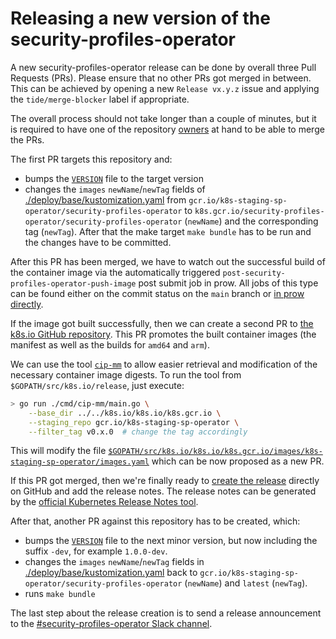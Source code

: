 # Releasing a new version of the security-profiles-operator

A new security-profiles-operator release can be done by overall three Pull Requests (PRs).
Please ensure that no other PRs got merged in between. This can be achieved by
opening a new `Release vx.y.z` issue and applying the `tide/merge-blocker` label
if appropriate.

The overall process should not take longer than a couple of minutes, but it is
required to have one of the repository [owners](./OWNERS) at hand to be able to
merge the PRs.

The first PR targets this repository and:

- bumps the [`VERSION`](VERSION) file to the target version
- changes the `images` `newName`/`newTag` fields of
  [./deploy/base/kustomization.yaml](deploy/base/kustomization.yaml) from
  `gcr.io/k8s-staging-sp-operator/security-profiles-operator` to
  `k8s.gcr.io/security-profiles-operator/security-profiles-operator` (`newName`) and the
  corresponding tag (`newTag`). After that the make target `make bundle`
  has to be run and the changes have to be committed.

After this PR has been merged, we have to watch out the successful build of the
container image via the automatically triggered
`post-security-profiles-operator-push-image` post submit job in prow. All jobs of this
type can be found either on the commit status on the `main` branch or [in prow
directly](https://prow.k8s.io/?job=post-security-profiles-operator-push-image).

If the image got built successfully, then we can create a second PR to [the
k8s.io GitHub repository](https://github.com/kubernetes/k8s.io). This PR
promotes the built container images (the manifest as well as the builds for
`amd64` and `arm`).

We can use the tool
[`cip-mm`](https://github.com/kubernetes-sigs/promo-tools/tree/main/cmd/cip-mm) to
allow easier retrieval and modification of the necessary container image digests.
To run the tool from `$GOPATH/src/k8s.io/release`, just execute:

```bash
> go run ./cmd/cip-mm/main.go \
    --base_dir ../../k8s.io/k8s.io/k8s.gcr.io \
    --staging_repo gcr.io/k8s-staging-sp-operator \
    --filter_tag v0.x.0  # change the tag accordingly
```

This will modify the file
[`$GOPATH/src/k8s.io/k8s.io/k8s.gcr.io/images/k8s-staging-sp-operator/images.yaml`](https://github.com/kubernetes/k8s.io/blob/main/k8s.gcr.io/images/k8s-staging-sp-operator/images.yaml)
which can be now proposed as a new PR.

If this PR got merged, then we're finally ready to [create the
release](https://github.com/kubernetes-sigs/security-profiles-operator/releases/new)
directly on GitHub and add the release notes. The release notes can be generated
by the [official Kubernetes Release Notes
tool](https://github.com/kubernetes/release/tree/master/cmd/release-notes).

After that, another PR against this repository has to be created, which:

- bumps the [`VERSION`](VERSION) file to the next minor version, but now including the
  suffix `-dev`, for example `1.0.0-dev`.
- changes the `images` `newName`/`newTag` fields in
  [./deploy/base/kustomization.yaml](deploy/base/kustomization.yaml) back to
  `gcr.io/k8s-staging-sp-operator/security-profiles-operator` (`newName`) and `latest`
  (`newTag`).
- runs `make bundle`

The last step about the release creation is to send a release announcement to
the [#security-profiles-operator Slack channel](https://kubernetes.slack.com/messages/security-profiles-operator).

